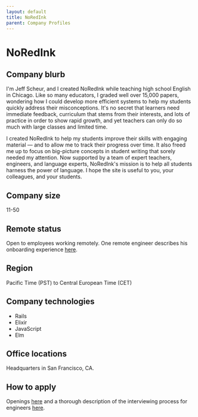 ```yaml
---
layout: default
title: NoRedInk
parent: Company Profiles
---
```


# NoRedInk

## Company blurb

I'm Jeff Scheur, and I created NoRedInk while teaching high school English in Chicago. Like so many educators, I graded well over 15,000 papers, wondering how I could develop more efficient systems to help my students quickly address their misconceptions. It's no secret that learners need immediate feedback, curriculum that stems from their interests, and lots of practice in order to show rapid growth, and yet teachers can only do so much with large classes and limited time.

I created NoRedInk to help my students improve their skills with engaging material — and to allow me to track their progress over time. It also freed me up to focus on big-picture concepts in student writing that sorely needed my attention. Now supported by a team of expert teachers, engineers, and language experts, NoRedInk's mission is to help all students harness the power of language. I hope the site is useful to you, your colleagues, and your students.

## Company size

11-50

## Remote status

Open to employees working remotely. One remote engineer describes his onboarding experience [here](http://tech.noredink.com/post/143787279069/on-boarding-as-a-new-remote-engineer). 

## Region

Pacific Time (PST) to Central European Time (CET) 

## Company technologies

* Rails
* Elixir
* JavaScript
* Elm

## Office locations

Headquarters in San Francisco, CA.

## How to apply

Openings [here](https://www.noredink.com/jobs) and a thorough description of the interviewing process for engineers [here](http://tech.noredink.com/post/145260396603/our-engineering-hiring-process). 
